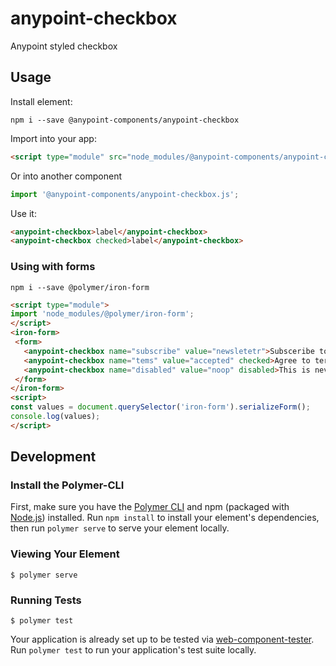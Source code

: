 # anypoint-checkbox

Anypoint styled checkbox

## Usage

Install element:

```
npm i --save @anypoint-components/anypoint-checkbox
```

Import into your app:

```html
<script type="module" src="node_modules/@anypoint-components/anypoint-checkbox.js"></script>
```

Or into another component

```javascript
import '@anypoint-components/anypoint-checkbox.js';
```

Use it:

```html
<anypoint-checkbox>label</anypoint-checkbox>
<anypoint-checkbox checked>label</anypoint-checkbox>
```

### Using with forms

```
npm i --save @polymer/iron-form
```

```html
<script type="module">
import 'node_modules/@polymer/iron-form';
</script>
<iron-form>
 <form>
   <anypoint-checkbox name="subscribe" value="newsletetr">Subsceribe to our newsletter</anypoint-checkbox>
   <anypoint-checkbox name="tems" value="accepted" checked>Agree to terms and conditions</anypoint-checkbox>
   <anypoint-checkbox name="disabled" value="noop" disabled>This is never included</anypoint-checkbox>
 </form>
</iron-form>
<script>
const values = document.querySelector('iron-form').serializeForm();
console.log(values);
</script>
```

## Development

### Install the Polymer-CLI

First, make sure you have the [Polymer CLI](https://www.npmjs.com/package/polymer-cli) and npm (packaged with [Node.js](https://nodejs.org)) installed. Run `npm install` to install your element's dependencies, then run `polymer serve` to serve your element locally.

### Viewing Your Element

```
$ polymer serve
```

### Running Tests

```
$ polymer test
```

Your application is already set up to be tested via [web-component-tester](https://github.com/Polymer/web-component-tester). Run `polymer test` to run your application's test suite locally.
